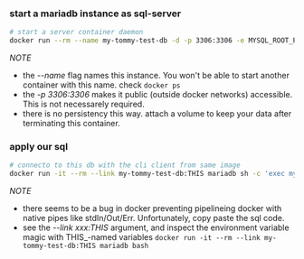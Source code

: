 
### start a mariadb instance as sql-server
```bash
# start a server container daemon
docker run --rm --name my-tommy-test-db -d -p 3306:3306 -e MYSQL_ROOT_PASSWORD=somePassWord mariadb
```
> 
*NOTE*
- the _--name_ flag names this instance. You won't be able to start another container with this name. check ```docker ps```
- the _-p 3306:3306_ makes it public (outside docker networks) accessible. This is not necessarely required.
- there is no persistency this way. attach a volume to keep your data after terminating this container.
>

### apply our sql 
```bash
# connecto to this db with the cli client from same image
docker run -it --rm --link my-tommy-test-db:THIS mariadb sh -c 'exec mysql -h"$THIS_PORT_3306_TCP_ADDR" -P"$THIS_PORT_3306_TCP_PORT" -uroot -p"$THIS_ENV_MYSQL_ROOT_PASSWORD"'
```
>
*NOTE*
- there seems to be a bug in docker preventing pipelineing docker with native pipes like stdIn/Out/Err. Unfortunately, copy paste the sql code.
- see the _--link xxx:THIS_ argument, and inspect the environment variable magic with THIS_-named variables ```docker run -it --rm --link my-tommy-test-db:THIS mariadb bash```
>